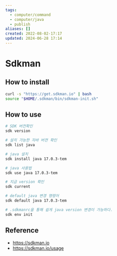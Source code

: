```yaml
---
tags:
  - computer/command
  - computer/java
  - publish
aliases: []
created: 2022-08-02-17:17
updated: 2024-06-28 17:14
---
```

# Sdkman
## How to install
```bash
curl -s "https://get.sdkman.io" | bash
source "$HOME/.sdkman/bin/sdkman-init.sh"
```

## How to use
```bash
# SDK 버전확인
sdk version

# 설치 가능한 자바 버젼 확인
sdk list java 

# java 설치
sdk install java 17.0.3-tem

# java 사용법
sdk use java 17.0.3-tem

# 지금 version 확인
sdk current

# default java 변경 명령어
sdk default java 17.0.3-tem

# .sdkmanrc을 통해 쉽게 java version 변경이 가능하다.
sdk env init
```

## Reference
- https://sdkman.io
- https://sdkman.io/usage

